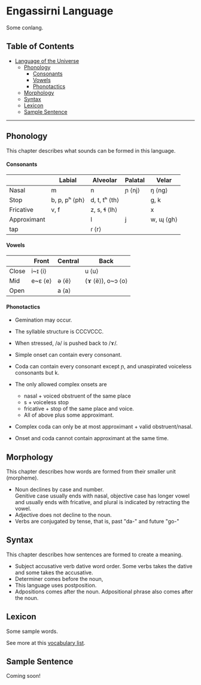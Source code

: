 # Engassirni Language
Some conlang.

## Table of Contents
- [Language of the Universe](#language-of-the-universe)
   - [Phonology](#phonology)
     - [Consonants](#consonants)
     - [Vowels](#vowels)
     - [Phonotactics](#phonotactics)
   - [Morphology](#morphology)
   - [Syntax](#syntax)
   - [Lexicon](#lexicon)
   - [Sample Sentence](#sample-sentence)
---

## Phonology
This chapter describes what sounds can be formed in this language.

#### Consonants

|             | Labial        | Alveolar      | Palatal | Velar     |
|-------------|---------------|---------------|---------|-----------|
| Nasal       | m             | n             | ɲ ⟨nj⟩  | ŋ ⟨ng⟩    |
| Stop        | b, p, pʰ ⟨ph⟩ | d, t, tʰ ⟨th⟩ |         | g, k      |
| Fricative   | v, f          | z, s, ɬ ⟨lh⟩  |         | x         |
| Approximant |               | l             | j       | w, ɰ ⟨gh⟩ |
| tap         |               | ɾ ⟨r⟩         |         |           |

#### Vowels

|       | Front   | Central | Back             |
|-------|---------|---------|------------------|
| Close | i~ɪ ⟨i⟩ |         | u ⟨u⟩            |
| Mid   | e~ɛ ⟨e⟩ | ə ⟨ë⟩   | (ɤ ⟨ë⟩), o~ɔ ⟨o⟩ |
| Open  |         | a ⟨a⟩   |                  |

#### Phonotactics
- Gemination may occur.

- The syllable structure is CCCVCCC.
- When stressed, /ə/ is pushed back to /ɤ/.
- Simple onset can contain every consonant.
- Coda can contain every consonant except ɲ, and unaspirated voiceless consonants but k.
- The only allowed complex onsets are
    - nasal + voiced obstruent of the same place
    - s + voiceless stop
    - fricative + stop of the same place and voice.
    - All of above plus some approximant.
- Complex coda can only be at most approximant + valid obstruent/nasal.
- Onset and coda cannot contain approximant at the same time.

## Morphology

This chapter describes how words are formed from their smaller unit (morpheme).
- Noun declines by case and number.  
  Genitive case usually ends with nasal, objective case has longer vowel and usually ends with fricative, and plural is indicated by retracting the vowel.
- Adjective does not decline to the noun.
- Verbs are conjugated by tense, that is, past "da-" and future "go-"

## Syntax

This chapter describes how sentences are formed to create a meaning.

- Subject accusative verb dative word order. Some verbs takes the dative and some takes the accusative.
- Determiner comes before the noun, 
- This language uses postposition.
- Adpositions comes after the noun. Adpositional phrase also comes after the noun.

## Lexicon
Some sample words.

See more at this [vocabulary list](vocabulary.md).

## Sample Sentence

Coming soon!